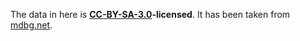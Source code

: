 The data in here is **[CC-BY-SA-3.0](http://creativecommons.org/licenses/by-sa/3.0/)-licensed**. It has been taken from [mdbg.net](https://www.mdbg.net/chinese/dictionary?page=cc-cedict).
